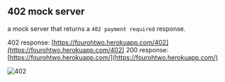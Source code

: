 ## 402 mock server

a mock server that returns a `402 payment required` response.

402 response: [https://fourohtwo.herokuapp.com/402](https://fourohtwo.herokuapp.com/402)
200 response: [https://fourohtwo.herokuapp.com/](https://fourohtwo.herokuapp.com/)



![402](https://http.cat/402)
